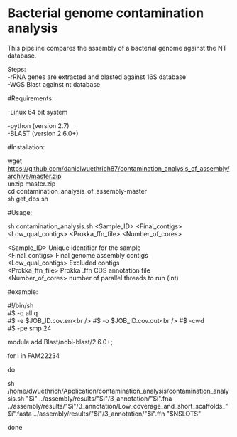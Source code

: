 Bacterial genome contamination analysis
=======================

This pipeline compares the assembly of a bacterial genome against the NT database.<br />

Steps:<br />
-rRNA genes are extracted and blasted against 16S database<br />
-WGS Blast against nt database<br />

#Requirements:

-Linux 64 bit system<br />

-python (version 2.7)<br />
-BLAST (version 2.6.0+)<br />


#Installation:

wget https://github.com/danielwuethrich87/contamination_analysis_of_assembly/archive/master.zip<br />
unzip master.zip<br />
cd contamination_analysis_of_assembly-master<br />
sh get_dbs.sh<br />

#Usage:

  sh contamination_analysis.sh <Sample_ID> <Final_contigs> <Low_qual_contigs> <Prokka_ffn_file> <Number_of_cores><br />
 
  <Sample_ID>               Unique identifier for the sample<br />
  <Final_contigs>           Final genome assembly contigs<br />
  <Low_qual_contigs>        Excluded contigs<br />
  <Prokka_ffn_file>         Prokka .ffn CDS annotation file<br />
  <Number_of_cores>         number of parallel threads to run (int)<br />

#example:


#!/bin/sh<br />
#$ -q all.q<br />
#$ -e $JOB_ID.cov.err<br />
#$ -o $JOB_ID.cov.out<br />
#$ -cwd<br />
#$ -pe smp 24<br />

module add Blast/ncbi-blast/2.6.0+;<br />

for i in FAM22234<br />

do<br />

sh /home/dwuethrich/Application/contamination_analysis/contamination_analysis.sh "$i" ../assembly/results/"$i"/3_annotation/"$i".fna ../assembly/results/"$i"/3_annotation/Low_coverage_and_short_scaffolds_"$i".fasta ../assembly/results/"$i"/3_annotation/"$i".ffn "$NSLOTS"<br />

done<br />

